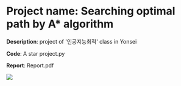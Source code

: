 # Project name: Searching optimal path by A* algorithm
**Description**: project of '인공지능최적' class in Yonsei

**Code**: A star project.py

**Report**: Report.pdf

<img src="https://img.shields.io/badge/python-3776AB?style=for-the-badge&logo=python&logoColor=white">
